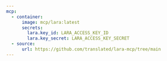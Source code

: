 ```yaml
---
mcp:
  - container:
      image: mcp/lara:latest
      secrets:
        lara.key_id: LARA_ACCESS_KEY_ID
        lara.key_secret: LARA_ACCESS_KEY_SECRET
  - source:
      url: https://github.com/translated/lara-mcp/tree/main
---
```

